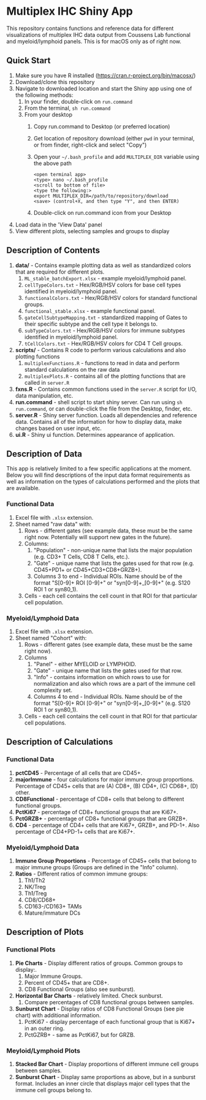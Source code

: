 # Multiplex IHC Shiny App

This repository contains functions and reference data for different visualizations of multiplex IHC data output 
from Coussens Lab functional and myeloid/lymphoid panels. This is for macOS only as of right now.

## Quick Start

1. Make sure you have R installed (https://cran.r-project.org/bin/macosx/)
1. Download/clone this repository
1. Navigate to downloaded location and start the Shiny app using one of the following methods:
	1. In your finder, double-click on `run.command`
	2. From the terminal, `sh run.command`
	3. From your desktop
		1. Copy run.command to Desktop (or preferred location)
		1. Get location of repository download (either `pwd` in your terminal, or from finder, right-click and select "Copy")
		1. Open your `~/.bash_profile` and add `MULTIPLEX_DIR` variable using the above path

			```
			<open terminal app>
			<type> nano ~/.bash_profile
			<scroll to bottom of file>
			<type the following:>
			export MULTIPLEX_DIR=/path/to/repository/download
			<save> (control+X, and then type "Y", and then ENTER)
			```
		1. Double-click on run.command icon from your Desktop
3. Load data in the 'View Data' panel
4. View different plots, selecting samples and groups to display

## Description of Contents

1. **data/** - Contains example plotting data as well as standardized colors that are required for different plots.
    1. `ML_stable_batchExport.xlsx` - example myeloid/lymphoid panel.
    2. `cellTypeColors.txt` - Hex/RGB/HSV colors for base cell types identified in myeloid/lymphoid panel.
    3. `functionalColors.txt` - Hex/RGB/HSV colors for standard functional groups.
    4. `functional_stable.xlsx` - example functional panel.
    5. `gateCellSubtypeMapping.txt` - standardized mapping of Gates to their specific subtype and the cell type it belongs to.
    6. `subTypeColors.txt` - Hex/RGB/HSV colors for immune subtypes identified in myeloid/lymphoid panel.
    7. `tCellColors.txt` - Hex/RGB/HSV colors for CD4 T Cell groups.
2. **scripts/** - Contains R code to perform various calculations and also plotting functions
    1. `multiplexFunctions.R` - functions to read in data and perform standard calculations on the raw data
    2. `multiplexPlots.R` - contains all of the plotting functions that are called in `server.R`
3. **fxns.R** - Contains common functions used in the `server.R` script for I/O, data manipulation, etc.
4. **run.command** - shell script to start shiny server. Can run using `sh run.command`, or can double-click the file from
the Desktop, finder, etc.
5. **server.R** - Shiny server function. Loads all dependencies and reference data. Contains all of the information for
how to display data, make changes based on user input, etc.
6. **ui.R** - Shiny ui function. Determines appearance of application.

## Description of Data

This app is relatively limited to a few specific applications at the moment. Below you will find descriptions of the
input data format requirements as well as information on the types of calculations performed and the plots that are available.  

### Functional Data

1. Excel file with `.xlsx` extension.
2. Sheet named "raw data" with:
    1. Rows - different gates (see example data, these must be the same right now. Potentially will support new gates in the future).
    2. Columns:
        1. "Population" - non-unique name that lists the major population (e.g. CD3+ T Cells, CD8 T Cells, etc.).
        2. "Gate" - unique name that lists the gates used for that row (e.g. CD45+PD1+ or CD45+CD3+CD8+GRZB+). 
        3. Columns 3 to end - Individual ROIs. Name should be of the format "S[0-9]+ ROI [0-9]+" or "syn[0-9]+_[0-9]+" (e.g. S120 ROI 1 or syn80_1).
    3. Cells - each cell contains the cell count in that ROI for that particular cell population.

### Myeloid/Lymphoid Data

1. Excel file with `.xlsx` extension.
2. Sheet named "Cohort" with:
    1. Rows - different gates (see example data, these must be the same right now).
    2. Columns
        1. "Panel" - either MYELOID or LYMPHOID.
        2. "Gate" - unique name that lists the gates used for that row.
        3. "Info" - contains information on which rows to use for normalization and also which rows are a part of the immune cell complexity set.
        4. Columns 4 to end - Individual ROIs. Name should be of the format "S[0-9]+ ROI [0-9]+" or "syn[0-9]+_[0-9]+" (e.g. S120 ROI 1 or syn80_1).
    3. Cells - each cell contains the cell count in that ROI for that particular cell populations.

## Description of Calculations

### Functional Data

1. **pctCD45** - Percentage of all cells that are CD45+.
2. **majorImmune** - four calculations for major immune group proportions. Percentage of CD45+ cells that are (A) CD8+, (B) CD4+, (C) CD68+, (D) other.
3. **CD8Functional** - percentage of CD8+ cells that belong to different functional groups.
4. **PctKi67** - percentage of CD8+ functional groups that are Ki67+.
5. **PctGRZB+** - percentage of CD8+ functional groups that are GRZB+.
6. **CD4** - percentage of CD4+ cells that are Ki67+, GRZB+, and PD-1+. Also percentage of CD4+PD-1+ cells that are Ki67+.

### Myeloid/Lymphoid Data

1. **Immune Group Proportions** - Percentage of CD45+ cells that belong to major immune groups (Groups are defined in the "Info" column).
2. **Ratios** - Different ratios of common immune groups:
    1. Th1/Th2
    2. NK/Treg
    3. Th1/Treg
    4. CD8/CD68+
    5. CD163-/CD163+ TAMs
    6. Mature/immature DCs
    
## Description of Plots

### Functional Plots

1. **Pie Charts** - Display different ratios of groups. Common groups to display:.
    1. Major Immune Groups.
    2. Percent of CD45+ that are CD8+.
    3. CD8 Functional Groups (also see sunburst).
2. **Horizontal Bar Charts** - relatively limited. Check sunburst.
    1. Compare percentages of CD8 functional groups between samples.
3. **Sunburst Chart** - Display ratios of CD8 Functional Groups (see pie chart) with additional information.
    1. PctKi67 - display percentage of each functional group that is Ki67+ in an outer ring.
    2. PctGZRB+ - same as PctKi67, but for GRZB.

### Meyloid/Lymphoid Plots

1. **Stacked Bar Chart** - Display proportions of different immune cell groups between samples.
2. **Sunburst Chart** - Display same proportions as above, but in a sunburst format. Includes an inner circle that displays
major cell types that the immune cell groups belong to.


